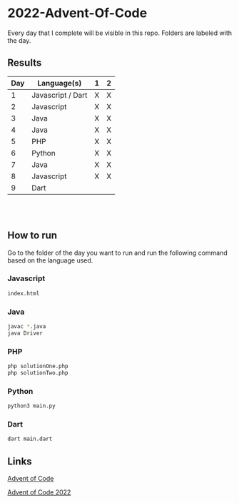 # 2022-Advent-Of-Code

Every day that I complete will be visible in this repo. Folders are labeled with the day.

## Results

| Day | Language(s)       | 1   | 2   |
| --- | ----------------- | --- | --- |
| 1   | Javascript / Dart | X   | X   |
| 2   | Javascript        | X   | X   |
| 3   | Java              | X   | X   |
| 4   | Java              | X   | X   |
| 5   | PHP               | X   | X   |
| 6   | Python            | X   | X   |
| 7   | Java              | X   | X   |
| 8   | Javascript        | X   | X   |
| 9   | Dart              |     |     |

<br>
<br>

## How to run

Go to the folder of the day you want to run and run the following command based on the language used.

### Javascript

```bash
index.html
```

### Java

```bash
javac *.java
java Driver
```

### PHP

```bash
php solutionOne.php
php solutionTwo.php
```

### Python

```bash
python3 main.py
```

### Dart

```bash
dart main.dart
```

## Links

[Advent of Code](https://adventofcode.com/)

[Advent of Code 2022](https://adventofcode.com/2022)
